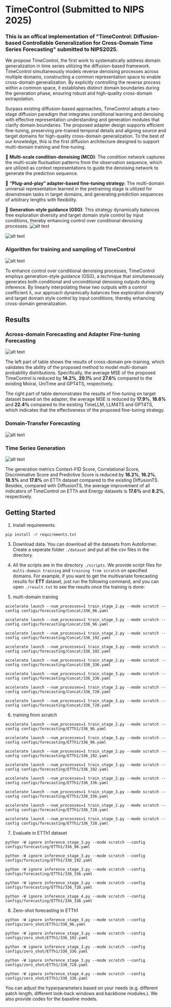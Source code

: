 # TimeControl (Submitted to NIPS 2025)

### This is an offical implementation of "TimeControl: Diffusion-based Controllable Generalization for Cross-Domain Time Series Forecasting" submitted to NIPS2025.

We propose TimeControl, the first work to systematically address domain generalization in time series utilizing the diffusion-based framework. TimeControl simultaneously models reverse denoising processes across multiple domains, constructing a common representation space to enable cross-domain generalization. By explicitly controlling the reverse process within a common space, it establishes distinct domain boundaries during the generation phase, ensuring robust and high-quality cross-domain extrapolation.

Surpass existing diffusion-based approaches, TimeControl adopts a two-stage diffusion paradigm that integrates conditional learning and denoising with effective representation understanding and generation modules that clarify domain boundaries. The proposed adapter design supports efficient fine-tuning, preserving pre-trained temporal details and aligning source and target domains for high-quality cross-domain generalization. To the best of our knowledge, this is the first diffusion architecture designed to support multi-domain training and fine-tuning.

:star2: **Multi-scale condition-denoising (MCD)**: The condition network captures the multi-scale fluctuation patterns from the observation sequence, which are utilized as context representations to guide the denoising network to generate the prediction sequence.

:star2: **“Plug-and-play” adapter-based fine-tuning strategy**: The multi-domain universal representation learned in the pretraining stage is utilized for downstream tasks in target domains, and generating prediction sequences of arbitrary lengths with flexibility.

:star2: **Generation-style guidance (GSG)**: This strategy dynamically balances free exploration diversity and target domain style control by input conditions, thereby enhancing control over conditional denoising processes.
![alt text](pic/pic1.png)

![alt text](pic/pic2.png)

### Algorithm for training and sampling of TimeControl

![alt text](pic/pic3.png)

To enhance control over conditional denoising processes, TimeControl employs generation-style guidance (GSG), a technique that simultaneously generates both conditional and unconditional denoising outputs during inference. By linearly interpolating these two outputs with a control coefficient λ, our approach dynamically balances free exploration diversity and target domain style control by input conditions, thereby enhancing cross-domain generalization.

## Results

### Across-domain Forecasting and Adapter Fine-tuning Forecasting

![alt text](pic/table1.png)

The left part of table shows the results of cross-domain pre-training, which validates the ability of the proposed method to model multi-domain probability distributions. Specifically, the average MSE of the proposed TimeControl is reduced by **14.2%**, **20.1%** and **27.6%** compared to the existing Moirai, UniTime and GPT4TS, respectively.

The right part of table demonstrates the results of fine-tuning on target dataset based on the adapter, the average MSE is reduced by **17.9%**, **18.6%** and **22.4%** compared to the existing TimeLLM, LLM4TS and GPT4TS, which indicates that the effectiveness of the proposed fine-tuning strategy.

### Domain-Transfer Forecasting

![alt text](pic/table2.png)

### Time Series Generation

![alt text](pic/table3.png)

The generation metrics Context-FID Score, Correlational Score, Discriminative Score and Predictive Score is reduced by **18.2%**, **16.2%**, **18.5%** and **17.8%** on ETTh dataset compared to the existing DiffusionTS. Besides, compared with DiffusionTS, the average improvement of all indicators of TimeControl on ETTh and Energy datasets is **17.6%** and **8.2%**, respectively.

## Getting Started

1. Install requirements. 

```
pip install -r requirements.txt
```

3. Download data. You can download all the datasets from Autoformer. Create a seperate folder ```./dataset``` and put all the csv files in the directory.

4. All the scripts are in the directory ```./scripts```. We provide script files for ```multi-domain training``` and ```training from scratch``` on specified domains. For example, if you want to get the multivariate forecasting results for **ETT** dataset, just run the following command, and you can open ```./result.txt``` to see the results once the training is done:

5. multi-domain training
```
accelerate launch --num_processes=1 train_stage_2.py --mode scratch --config configs/forecasting/Concat/336_96.yaml

accelerate launch --num_processes=1 train_stage_3.py --mode scratch --config configs/forecasting/Concat/336_96.yaml

accelerate launch --num_processes=1 train_stage_2.py --mode scratch --config configs/forecasting/Concat/336_192.yaml

accelerate launch --num_processes=1 train_stage_3.py --mode scratch --config configs/forecasting/Concat/336_192.yaml

accelerate launch --num_processes=1 train_stage_2.py --mode scratch --config configs/forecasting/Concat/336_336.yaml

accelerate launch --num_processes=1 train_stage_3.py --mode scratch --config configs/forecasting/Concat/336_336.yaml

accelerate launch --num_processes=1 train_stage_2.py --mode scratch --config configs/forecasting/Concat/336_720.yaml

accelerate launch --num_processes=1 train_stage_3.py --mode scratch --config configs/forecasting/Concat/336_720.yaml
```

6. training from scratch
```
accelerate launch --num_processes=1 train_stage_2.py --mode scratch --config configs/forecasting/ETTh1/336_96.yaml

accelerate launch --num_processes=1 train_stage_3.py --mode scratch --config configs/forecasting/ETTh1/336_96.yaml

accelerate launch --num_processes=1 train_stage_2.py --mode scratch --config configs/forecasting/ETTh1/336_192.yaml

accelerate launch --num_processes=1 train_stage_3.py --mode scratch --config configs/forecasting/ETTh1/336_192.yaml

accelerate launch --num_processes=1 train_stage_2.py --mode scratch --config configs/forecasting/ETTh1/336_336.yaml

accelerate launch --num_processes=1 train_stage_3.py --mode scratch --config configs/forecasting/ETTh1/336_336.yaml

accelerate launch --num_processes=1 train_stage_2.py --mode scratch --config configs/forecasting/ETTh1/336_720.yaml

accelerate launch --num_processes=1 train_stage_3.py --mode scratch --config configs/forecasting/ETTh1/336_720.yaml
```

7. Evaluate in ETTh1 dataset
```
python -W ignore inference_stage_3.py --mode scratch --config configs/forecasting/ETTh1/336_96.yaml

python -W ignore inference_stage_3.py --mode scratch --config configs/forecasting/ETTh1/336_192.yaml

python -W ignore inference_stage_3.py --mode scratch --config configs/forecasting/ETTh1/336_336.yaml

python -W ignore inference_stage_3.py --mode scratch --config configs/forecasting/ETTh1/336_720.yaml

python -W ignore inference_stage_4.py --mode scratch --config configs/forecasting/ETTh1/336_336.yaml
```

8. Zero-shot forecasting in ETTh1
```
python -W ignore inference_stage_3.py --mode scratch --config configs/zero_shot/ETTh1/336_96.yaml

python -W ignore inference_stage_3.py --mode scratch --config configs/zero_shot/ETTh1/336_192.yaml

python -W ignore inference_stage_3.py --mode scratch --config configs/zero_shot/ETTh1/336_336.yaml

python -W ignore inference_stage_3.py --mode scratch --config configs/zero_shot/ETTh1/336_720.yaml

python -W ignore inference_stage_4.py --mode scratch --config configs/zero_shot/ETTh1/336_336.yaml
```

You can adjust the hyperparameters based on your needs (e.g. different patch length, different look-back windows and backbone modules.). We also provide codes for the baseline models.

